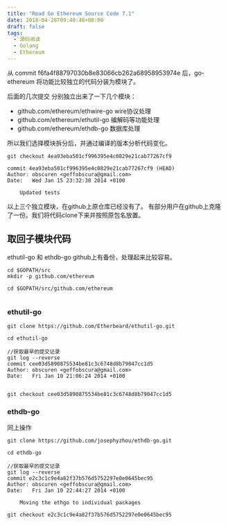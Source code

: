 ```yaml
---
title: "Read Go Ethereum Source Code 7.1"
date: 2018-04-28T09:40:48+08:00
draft: false
tags:
  - 源码阅读
  - Golang
  - Ethereum
---
```

 
从 commit f6fa4f88797030b8e83066cb262a68958953974e 后，go-ethereum 将功能比较独立的代码分装为模块了。 

后面的几次提交 分别独立出来了一下几个模块：

* github.com/ethereum/ethwire-go wire协议处理
* github.com/ethereum/ethutil-go  编解码等功能处理
* github.com/ethereum/ethdb-go 数据库处理

所以我们选择模块拆分后，并通过编译的版本分析代码变化。 

```
git checkout 4ea93eba501cf996395e4c0829e21cab77267cf9 

```

```
commit 4ea93eba501cf996395e4c0829e21cab77267cf9 (HEAD)
Author: obscuren <geffobscura@gmail.com>
Date:   Wed Jan 15 23:32:30 2014 +0100

    Updated tests

```


以上三个独立模块，在github上原仓库已经没有了。 有部分用户在github上克隆了一份。我们将代码clone下来并按照原包名放置。 

 <!--more-->

## 取回子模块代码

ethutil-go 和 ethdb-go github上有备份，处理起来比较容易。 

```
cd $GOPATH/src
mkdir -p github.com/ethereum

cd $GOPATH/src/github.com/ethereum


```
### ethutil-go


```
git clone https://github.com/Etherbeard/ethutil-go.git

cd ethutil-go

//获取最早的提交记录 
git log --reverse
commit cee03d5890875534be81c3c6748d8b79047cc1d5 
Author: obscuren <geffobscura@gmail.com>
Date:   Fri Jan 10 21:06:24 2014 +0100


git checkout cee03d5890875534be81c3c6748d8b79047cc1d5 

```

### ethdb-go

同上操作

```
git clone https://github.com/josephyzhou/ethdb-go.git

cd ethdb-go

//获取最早的提交记录 
git log --reverse
commit e2c3c1c9e4a82f37b576d5752297e0e0645bec95 
Author: obscuren <geffobscura@gmail.com>
Date:   Fri Jan 10 22:44:27 2014 +0100

    Moving the ethgo to individual packages
    
git checkout e2c3c1c9e4a82f37b576d5752297e0e0645bec95 

```
